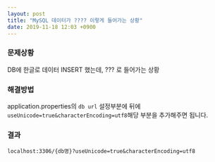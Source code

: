 ```yaml
---
layout: post
title: "MySQL 데이터가 ???? 이렇게 들어가는 상황"
date: 2019-11-18 12:03 +0900
---
```


### 문제상황
DB에 한글로 데이터 INSERT 했는데,  ??? 로 들어가는 상황

### 해결방법
application.properties의 `db url` 설정부분에 뒤에
`useUnicode=true&characterEncoding=utf8`해당 부분을 추가해주면 됩니다.

### 결과
`localhost:3306/{db명}?useUnicode=true&characterEncoding=utf8`
